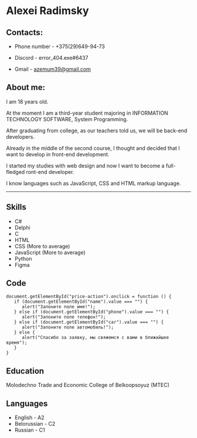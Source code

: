 # Alexei Radimsky

## Contacts:
- Phone number - +375(29)649-94-73

- Discord - error_404.exe#6437

- Gmail - azemum39@gmail.com

## About me: 
I am 18 years old.

At the moment I am a third-year student majoring in INFORMATION TECHNOLOGY SOFTWARE, System Programming.

After graduating from college, as our teachers told us, we will be back-end developers.

Already in the middle of the second course, I thought and decided that I want to develop in front-end development.

I started my studies with web design and now I want to become a full-fledged ront-end developer.

I know languages such as JavaScript, CSS and HTML markup language.

***
## Skills
- C#
- Delphi
- C
- HTML
- CSS (More to average)
- JavaScript (More to average)
- Python
- Figma

## Code
```
document.getElementById("price-action").onclick = function () {
   if (document.getElementById("name").value === "") {
      alert("Запоните поле имя!");
   } else if (document.getElementById("phone").value === "") {
      alert("Запоните поле телефон!");
   } else if (document.getElementById("car").value === "") {
      alert("Запоните поле автомобиль!");
   } else {
      alert("Спасибо за заявку, мы свяжемся с вами в ближайшее время");
   }
}
```
## Education

Molodechno Trade and Economic College of Belkoopsoyuz (MTEC)

## Languages

- English - A2
- Belorussian - С2
- Russian - C1

